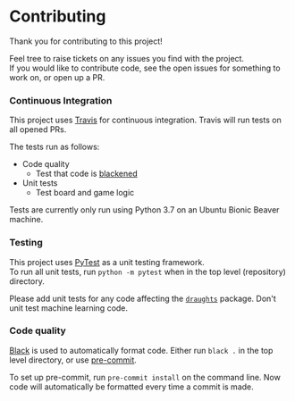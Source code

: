 # Contributing

Thank you for contributing to this project!

Feel tree to raise tickets on any issues you find with the project. \
If you would like to contribute code, see the open issues for something to work on, or open up a PR.

### Continuous Integration
This project uses [Travis][travis] for continuous integration. Travis will run tests on all opened PRs.

The tests run as follows:
* Code quality
    - Test that code is [blackened][black]
* Unit tests
    - Test board and game logic

Tests are currently only run using Python 3.7 on an Ubuntu Bionic Beaver machine.

### Testing
This project uses [PyTest][pytest] as a unit testing framework.  
To run all unit tests, run `python -m pytest` when in the top level (repository) directory.

Please add unit tests for any code affecting the [`draughts`][draughts] package. Don't unit test machine learning code.

### Code quality
[Black][black] is used to automatically format code. Either run `black .` in the top level directory, or use [pre-commit][precommit].

To set up pre-commit, run `pre-commit install` on the command line. Now code will automatically be 
formatted every time a commit is made.


[black]: https://github.com/psf/black
[precommit]: https://pre-commit.com
[pytest]: https://pytest.org/en/latest/
[travis]: https://travis-ci.com/

[draughts]: alphadraughts/draughts
